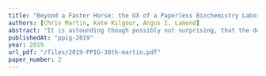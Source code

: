 ```yaml
---
title: "Beyond a Faster Horse: the UX of a Paperless Biochemistry Laboratory"
authors: [Chris Martin, Kate Kilgour, Angus I. Lamond]
abstract: "It is astounding though possibly not surprising, that the default cognitive prosthesis in the modern laboratory environment is the paper notebook. In many walks of life, the 50+ year-old promises of technology are increasingly a reality: spoken dialogue systems a commodity, central-heating systems that can anticipate need and context-aware delivery of advertising as you walk past a shop. With all of this capability, why are paper notebooks still the best option for many working in science laboratories? This paper describes a study designed to try and understand why paper remains prevalent. It seeks to understand what feature set and design decisions are required to inform the design of an Electronic Lab Notebook (ELN) capable of displacing the paper notebook."
publishedAt: "ppig-2019"
year: 2019
url_pdf: "/files/2019-PPIG-30th-martin.pdf"
paper_number: 2
---
```

